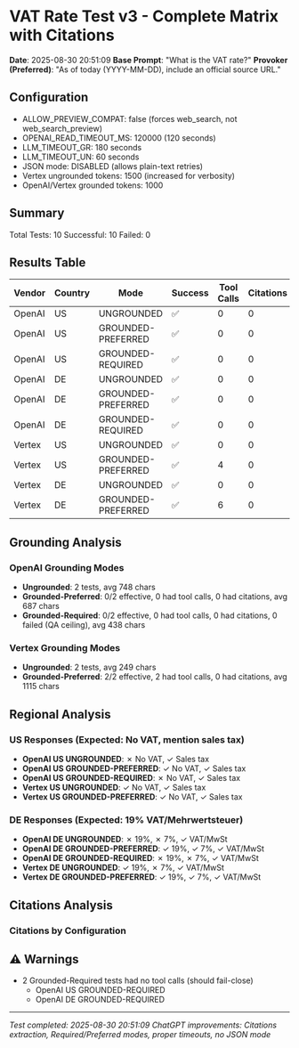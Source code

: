 # VAT Rate Test v3 - Complete Matrix with Citations

**Date**: 2025-08-30 20:51:09
**Base Prompt**: "What is the VAT rate?"
**Provoker (Preferred)**: "As of today (YYYY-MM-DD), include an official source URL."

## Configuration

- ALLOW_PREVIEW_COMPAT: false (forces web_search, not web_search_preview)
- OPENAI_READ_TIMEOUT_MS: 120000 (120 seconds)
- LLM_TIMEOUT_GR: 180 seconds
- LLM_TIMEOUT_UN: 60 seconds
- JSON mode: DISABLED (allows plain-text retries)
- Vertex ungrounded tokens: 1500 (increased for verbosity)
- OpenAI/Vertex grounded tokens: 1000

## Summary

Total Tests: 10
Successful: 10
Failed: 0

## Results Table

| Vendor | Country | Mode | Success | Tool Calls | Citations | Top 2 Citations | Tokens | Content Length |
|--------|---------|------|---------|------------|-----------|-----------------|--------|----------------|
| OpenAI | US | UNGROUNDED | ✅ | 0 | 0 | None | 192 | 672 |
| OpenAI | US | GROUNDED-PREFERRED | ✅ | 0 | 0 | None | 213 | 757 |
| OpenAI | US | GROUNDED-REQUIRED | ✅ | 0 | 0 | None | 139 | 497 |
| OpenAI | DE | UNGROUNDED | ✅ | 0 | 0 | None | 193 | 823 |
| OpenAI | DE | GROUNDED-PREFERRED | ✅ | 0 | 0 | None | 173 | 617 |
| OpenAI | DE | GROUNDED-REQUIRED | ✅ | 0 | 0 | None | 101 | 379 |
| Vertex | US | UNGROUNDED | ✅ | 0 | 0 | None | 104 | 369 |
| Vertex | US | GROUNDED-PREFERRED | ✅ | 4 | 0 | None | 253 | 1038 |
| Vertex | DE | UNGROUNDED | ✅ | 0 | 0 | None | 33 | 129 |
| Vertex | DE | GROUNDED-PREFERRED | ✅ | 6 | 0 | None | 308 | 1192 |


## Grounding Analysis

### OpenAI Grounding Modes
- **Ungrounded**: 2 tests, avg 748 chars
- **Grounded-Preferred**: 0/2 effective, 0 had tool calls, 0 had citations, avg 687 chars
- **Grounded-Required**: 0/2 effective, 0 had tool calls, 0 had citations, 0 failed (QA ceiling), avg 438 chars

### Vertex Grounding Modes
- **Ungrounded**: 2 tests, avg 249 chars
- **Grounded-Preferred**: 2/2 effective, 2 had tool calls, 0 had citations, avg 1115 chars


## Regional Analysis

### US Responses (Expected: No VAT, mention sales tax)
- **OpenAI US UNGROUNDED**: ✗ No VAT, ✓ Sales tax
- **OpenAI US GROUNDED-PREFERRED**: ✓ No VAT, ✓ Sales tax
- **OpenAI US GROUNDED-REQUIRED**: ✗ No VAT, ✓ Sales tax
- **Vertex US UNGROUNDED**: ✓ No VAT, ✓ Sales tax
- **Vertex US GROUNDED-PREFERRED**: ✓ No VAT, ✓ Sales tax

### DE Responses (Expected: 19% VAT/Mehrwertsteuer)
- **OpenAI DE UNGROUNDED**: ✗ 19%, ✗ 7%, ✓ VAT/MwSt
- **OpenAI DE GROUNDED-PREFERRED**: ✓ 19%, ✓ 7%, ✓ VAT/MwSt
- **OpenAI DE GROUNDED-REQUIRED**: ✗ 19%, ✗ 7%, ✓ VAT/MwSt
- **Vertex DE UNGROUNDED**: ✓ 19%, ✗ 7%, ✓ VAT/MwSt
- **Vertex DE GROUNDED-PREFERRED**: ✓ 19%, ✓ 7%, ✓ VAT/MwSt


## Citations Analysis

### Citations by Configuration


## ⚠️ Warnings

- 2 Grounded-Required tests had no tool calls (should fail-close)
  - OpenAI US GROUNDED-REQUIRED
  - OpenAI DE GROUNDED-REQUIRED


---

*Test completed: 2025-08-30 20:51:09*
*ChatGPT improvements: Citations extraction, Required/Preferred modes, proper timeouts, no JSON mode*
